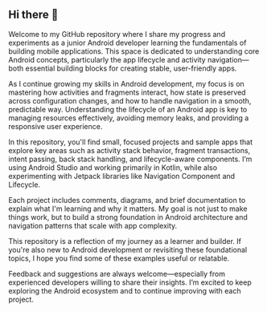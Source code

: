 ## Hi there 👋

Welcome to my GitHub repository where I share my progress and experiments as a junior Android developer learning the fundamentals of building mobile applications. This space is dedicated to understanding core Android concepts, particularly the app lifecycle and activity navigation—both essential building blocks for creating stable, user-friendly apps.

As I continue growing my skills in Android development, my focus is on mastering how activities and fragments interact, how state is preserved across configuration changes, and how to handle navigation in a smooth, predictable way. Understanding the lifecycle of an Android app is key to managing resources effectively, avoiding memory leaks, and providing a responsive user experience.

In this repository, you'll find small, focused projects and sample apps that explore key areas such as activity stack behavior, fragment transactions, intent passing, back stack handling, and lifecycle-aware components. I’m using Android Studio and working primarily in Kotlin, while also experimenting with Jetpack libraries like Navigation Component and Lifecycle.

Each project includes comments, diagrams, and brief documentation to explain what I'm learning and why it matters. My goal is not just to make things work, but to build a strong foundation in Android architecture and navigation patterns that scale with app complexity.

This repository is a reflection of my journey as a learner and builder. If you're also new to Android development or revisiting these foundational topics, I hope you find some of these examples useful or relatable.

Feedback and suggestions are always welcome—especially from experienced developers willing to share their insights. I’m excited to keep exploring the Android ecosystem and to continue improving with each project.


